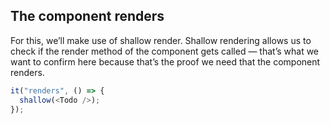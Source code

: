 ## The component renders

For this, we’ll make use of shallow render. Shallow rendering allows us to check if the render method of the component gets called — that’s what we want to confirm here because that’s the proof we need that the component renders.

```js
it("renders", () => {
  shallow(<Todo />);
});
```
